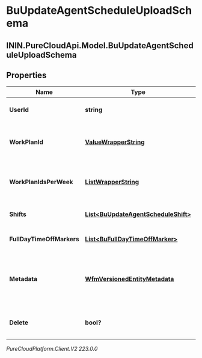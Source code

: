 # BuUpdateAgentScheduleUploadSchema

## ININ.PureCloudApi.Model.BuUpdateAgentScheduleUploadSchema

## Properties

|Name | Type | Description | Notes|
|------------ | ------------- | ------------- | -------------|
| **UserId** | **string** | The ID of the user to whom this agent schedule applies | |
| **WorkPlanId** | [**ValueWrapperString**](ValueWrapperString) | The ID of the work plan for this user.  Mutually exclusive with workPlanIdsPerWeek | [optional] |
| **WorkPlanIdsPerWeek** | [**ListWrapperString**](ListWrapperString) | The IDs of the work plans per week for this user.  Mutually exclusive with workPlanId | [optional] |
| **Shifts** | [**List&lt;BuUpdateAgentScheduleShift&gt;**](BuUpdateAgentScheduleShift) | The shift definitions for this agent schedule | [optional] |
| **FullDayTimeOffMarkers** | [**List&lt;BuFullDayTimeOffMarker&gt;**](BuFullDayTimeOffMarker) | Any full day time off markers that apply to this agent schedule | [optional] |
| **Metadata** | [**WfmVersionedEntityMetadata**](WfmVersionedEntityMetadata) | Version metadata for this agent schedule. Required if updating or deleting an existing agent schedule, otherwise should be omitted | [optional] |
| **Delete** | **bool?** | Whether to delete this agent&#39;s schedule. Defaults to false if not set | [optional] |



_PureCloudPlatform.Client.V2 223.0.0_
